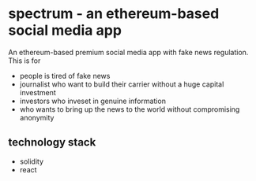 # spectrum - an ethereum-based social media app
An ethereum-based premium social media app with fake news regulation. This is for
- people is tired of fake news
- journalist who want to build their carrier without a huge capital investment
- investors who inveset in genuine information
- who wants to bring up the news to the world without compromising anonymity
## technology stack
- solidity
- react
